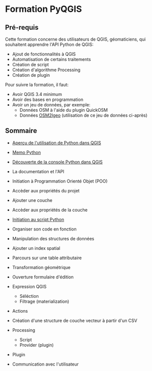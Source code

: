 # Formation PyQGIS

## Pré-requis

Cette formation concerne des utilisateurs de QGIS, géomaticiens, qui souhaitent apprendre l'API Python de QGIS:
* Ajout de fonctionnalités à QGIS
* Automatisation de certains traitements
* Création de script
* Création d'algorithme Processing
* Création de plugin

Pour suivre la formation, il faut:
* Avoir QGIS 3.4 minimum
* Avoir des bases en programmation
* Avoir un jeu de données, par exemple:
	* Données OSM à l'aide du plugin QuickOSM
	* Données [OSM2Igeo](https://github.com/igeofr/osm2igeo) (utilisation de ce jeu de données ci-après)

## Sommaire

* [Aperçu de l'utilisation de Python dans QGIS](./le_python_dans_qgis.md)
* [Memo Python](./00_memo_python.md)
* [Découverte de la console Python dans QGIS](./01_console_python.md)
 * La documentation et l'API
 * Initiation à Programmation Orienté Objet (POO)
 * Accèder aux propriétés du projet
 * Ajouter une couche
 * Accèder aux propriétés de la couche
* [Initiation au script Python](./02_fonctions_script.md)
 * Organiser son code en fonction
 * Manipulation des structures de données

* Ajouter un index spatial
* Parcours sur une table attributaire
* Transformation géométrique
* Ouverture formulaire d'édition
* Expression QGIS
  * Séléction
  * Filtrage (materialization)
* Actions
* Création d'une structure de couche vecteur à partir d'un CSV
* Processing
  * Script
  * Provider (plugin)
* Plugin
* Communication avec l'utilisateur

